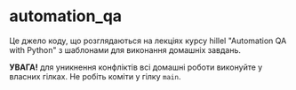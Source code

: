 # automation_qa
Це джело коду, що розглядаються на лекціях курсу hillel "Automation QA with Python" з шаблонами для виконання домашніх завдань.

**УВАГА!** для уникнення конфліктів всі домашні роботи виконуйте у власних гілках.
Не робіть коміти у гілку `main`.